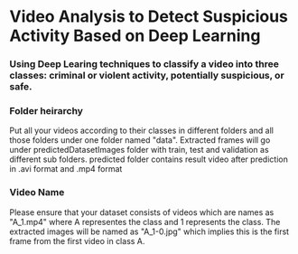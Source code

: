 # Video Analysis to Detect Suspicious Activity Based on Deep Learning
### Using Deep Learing techniques to classify a video into three classes: criminal or violent activity, potentially suspicious, or safe.
### Folder heirarchy
Put all your videos according to their classes in different folders and all those folders under one folder named "data".
Extracted frames will go under predictedDatasetImages folder with train, test and validation as different sub folders.
predicted folder contains result video after prediction in .avi format and .mp4 format
### Video Name
Please ensure that your dataset consists of videos which are names as "A_1.mp4" where A representes the class and 1 represents the class. The extracted images will be named as "A_1-0.jpg" which implies this is the first frame from the first video in class A.
